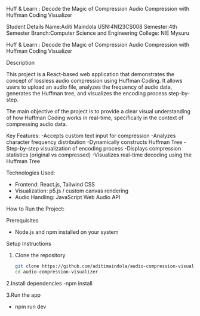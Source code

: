 Huff & Learn : Decode the Magic of Compression
Audio Compression with Huffman Coding Visualizer

Student Details
Name:Aditi Maindola
USN:4NI23CS008
Semester:4th Semester
Branch:Computer Science and Engineering
College: NIE Mysuru

Huff & Learn : Decode the Magic of Compression
Audio Compression with Huffman Coding Visualizer

Description

This project is a React-based web application that demonstrates the concept of lossless audio compression using Huffman Coding. It allows users to upload an audio file, analyzes the frequency of audio data, generates the Huffman tree, and visualizes the encoding process step-by-step.

The main objective of the project is to provide a clear visual understanding of how Huffman Coding works in real-time, specifically in the context of compressing audio data.

Key Features:
-Accepts custom text input for compression
-Analyzes character frequency distribution
-Dynamically constructs Huffman Tree
-Step-by-step visualization of encoding process
-Displays compression statistics (original vs compressed)
-Visualizes real-time decoding using the Huffman Tree

Technologies Used:
- Frontend: React.js, Tailwind CSS
- Visualization: p5.js / custom canvas rendering
- Audio Handling: JavaScript Web Audio API

  

How to Run the Project:

Prerequisites
- Node.js and npm installed on your system

Setup Instructions

1. Clone the repository
   ```bash
   git clone https://github.com/aditimaindola/audio-compression-visualizer.git
   cd audio-compression-visualizer

2.Install dependencies
  -npm install

3.Run the app
  - npm run dev




